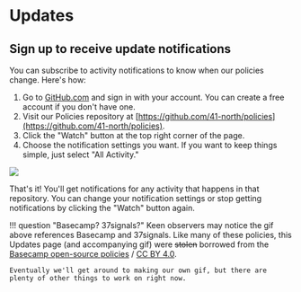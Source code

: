 # Updates

## Sign up to receive update notifications

You can subscribe to activity notifications to know when our policies change. Here's how:

1. Go to [GitHub.com](https://github.com/) and sign in with your account. You can create a free account if you don't have one.
2. Visit our Policies repository at [https://github.com/41-north/policies](https://github.com/41-north/policies).
3. Click the "Watch" button at the top right corner of the page.
4. Choose the notification settings you want. If you want to keep things simple, just select "All Activity."

![](https://41-north.b-cdn.net/about-41n-co/images/how-to-enable-notifications_bc_gif.gif)

That's it! You'll get notifications for any activity that happens in that repository. You can change your notification settings or stop getting notifications by clicking the "Watch" button again.

!!! question "Basecamp? 37signals?"
    Keen observers may notice the gif above references Basecamp and 37signals. Like many of these policies, this Updates page (and accompanying gif) were ~~stolen~~ borrowed from the [Basecamp open-source policies](https://github.com/basecamp/policies) / [CC BY 4.0](https://creativecommons.org/licenses/by/4.0/).

    Eventually we'll get around to making our own gif, but there are plenty of other things to work on right now.

